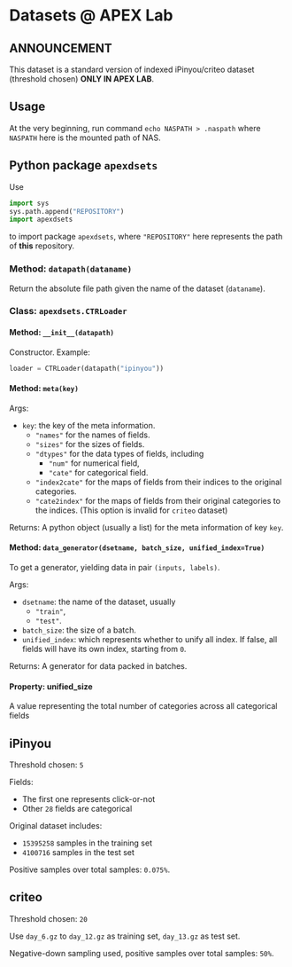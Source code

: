 # Datasets @ APEX Lab

## ANNOUNCEMENT
This dataset is a standard version of indexed iPinyou/criteo dataset (threshold chosen) **ONLY IN APEX LAB**.

## Usage
At the very beginning, run command
`echo NASPATH > .naspath`
where `NASPATH` here is the mounted path of NAS.

## Python package `apexdsets`

Use
```python
import sys
sys.path.append("REPOSITORY")
import apexdsets
```
to import package `apexdsets`, where `"REPOSITORY"` here represents the path of **this** repository.
<br/>

### Method: `datapath(dataname)`
Return the absolute file path given the name of the dataset (`dataname`).
<br/>

### Class: `apexdsets.CTRLoader`

#### Method: `__init__(datapath)`
Constructor. Example:
```python
loader = CTRLoader(datapath("ipinyou"))
```

#### Method: `meta(key)`

Args:

* `key`: the key of the meta information.
	* `"names"` for the names of fields.
	* `"sizes"` for the sizes of fields.
	* `"dtypes"` for the data types of fields, including
		* `"num"` for numerical field,
		* `"cate"` for categorical field.
	* `"index2cate"` for the maps of fields from their indices to the original categories.
	* `"cate2index"` for the maps of fields from their original categories to the indices. (This option is invalid for `criteo` dataset)
	
Returns:
A python object (usually a list) for the meta information of key `key`.
<br/>

#### Method: `data_generator(dsetname, batch_size, unified_index=True)`
To get a generator, yielding data in pair `(inputs, labels)`.

Args:

* `dsetname`: the name of the dataset, usually
	* `"train"`,
	* `"test"`.
* `batch_size`: the size of a batch.
* `unified_index`: which represents whether to unify all index. If false, all fields will have its own index, starting from `0`.

Returns:
A generator for data packed in batches.
<br/>

#### Property: unified_size
A value representing the total number of categories across all categorical fields

## iPinyou
Threshold chosen: `5`

Fields:

* The first one represents click-or-not
* Other `28` fields are categorical

Original dataset includes:

* `15395258` samples in the training set
* `4100716` samples in the test set

Positive samples over total samples: `0.075%`.

## criteo
Threshold chosen: `20`

Use `day_6.gz` to `day_12.gz` as training set, `day_13.gz` as test set.

Negative-down sampling used, positive samples over total samples: `50%`.

